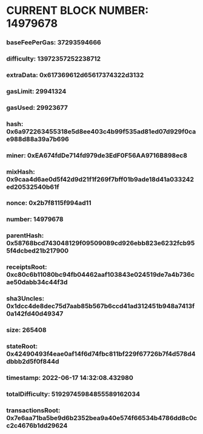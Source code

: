# CURRENT BLOCK NUMBER: 14979678

### baseFeePerGas: 37293594666
### difficulty: 13972357252238712
### extraData: 0x617369612d65617374322d3132
### gasLimit: 29941324
### gasUsed: 29923677
### hash: 0x6a972263455318e5d8ee403c4b99f535ad81ed07d929f0cae988d88a39a7b696
### miner: 0xEA674fdDe714fd979de3EdF0F56AA9716B898ec8
### mixHash: 0x9caa4d6ae0d5f42d9d21f1f269f7bff01b9ade18d41a033242ed20532540b61f
### nonce: 0x2b7f8115f994ad11
### number: 14979678
### parentHash: 0x58768bcd743048129f09509089cd926ebb823e6232fcb955f4dcbed21b217900
### receiptsRoot: 0xc80c6b11080bc94fb04462aaf103843e024519de7a4b736cae50dabb34c44f3d
### sha3Uncles: 0x1dcc4de8dec75d7aab85b567b6ccd41ad312451b948a7413f0a142fd40d49347
### size: 265408
### stateRoot: 0x42490493f4eae0af14f6d74fbc811bf229f67726b7f4d578d4dbbb2d5f0f844d
### timestamp: 2022-06-17 14:32:08.432980
### totalDifficulty: 51929745984855589162034
### transactionsRoot: 0x7e6aa71ba5be9d6b2352bea9a40e574f66534b4786dd8c0cc2c4676b1dd29624
